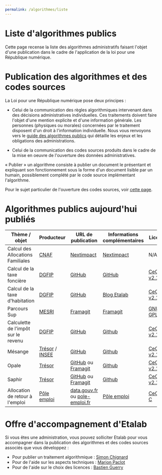 ```yaml
---
permalink: /algorithmes/liste
---
```


# Liste d'algorithmes publics

Cette page recense la liste des algorithmes administratifs faisant
l'objet d'une publication dans le cadre de l'application de la loi
pour une République numérique.

# Publication des algorithmes et des codes sources

La Loi pour une République numérique pose deux principes :

- Celui de la communication des règles algorithmiques intervenant dans des décisions administratives individuelles. Ces traitements doivent faire l'objet d'une mention explicite et d'une information générale.  Les personnes (physiques ou morales) concernées par le traitement disposent d'un droit à l'information individuelle. Nous vous renvoyons vers le [guide des algorithmes publics](0-guide.md) qui détaille les enjeux et les obligations des administrations.

- Celui de la communication des codes sources produits dans le cadre de la mise en oeuvre de l'ouverture des données administratives.

« Publier » un algorithme consiste à publier un document le présentant et expliquant son fonctionnement sous la forme d'un document lisible par un humain, possiblement complété par le code source implémentant l'algorithme.

Pour le sujet particulier de l'ouverture des codes sources, voir [cette page](https://github.com/etalab/ouverture-des-codes-sources-publics).

# Algorithmes publics aujourd'hui publiés

<table>
 <thead>
 <tr>
 <th>Thème / objet</th>
 <th>Producteur</th>
 <th>URL de publication</th>
 <th>Informations complémentaires</th>
 <th>Licence</th>
 </tr>
 </thead>
 <tbody>
 <tr>
 <td>Calcul des Allocations Familiales</td>
 <td><a target="_blank" href="http://www.caf.fr/">CNAF</a></td>
 <td><a target="_blank" href="https://cdn2.nextinpact.com/medias/code-source-cnaf.zip">Nextimpact</a></td>
 <td><a target="_blank" href="https://www.nextinpact.com/news/106298-les-allocations-familales-nous-ouvrent-code-source-leur-calculateur-daides.htm">Nextimpact</a></td>
 <td>N/A</td>
 </tr>
 <tr>
 <td>Calcul de la taxe foncière</td>
 <td><a target="_blank" href="https://www.economie.gouv.fr/dgfip">DGFIP</a></td>
 <td><a target="_blank" href="https://github.com/etalab/taxe-fonciere">GitHub</a></td>
 <td><a target="_blank" href="https://github.com/etalab/taxe-fonciere/blob/master/README.md">GitHub</a></td>
 <td><a target="_blank" href="https://github.com/DGTresor/Opale/blob/master/LICENSE">CeCILL v2.1</a></td>
 </tr>
 <tr>
 <td>Calcul de la taxe d'habitation</td>
 <td><a target="_blank" href="https://www.economie.gouv.fr/dgfip">DGFIP</a></td>
 <td><a target="_blank" href="https://github.com/etalab/taxe-habitation">GitHub</a></td>
 <td><a target="_blank" href="https://www.etalab.gouv.fr/temoignage-peut-on-recoder-la-loi-lexemple-de-la-taxe-dhabitation">Blog Etalab</a></td>
 <td><a target="_blank" href="https://github.com/DGTresor/Opale/blob/master/LICENSE">CeCILL v2.1</a></td>
 </tr>
 <tr>
 <td>Parcours Sup</td>
 <td><a target="_blank" href="http://www.enseignementsup-recherche.gouv.fr/">MESRI</a></td>
 <td><a target="_blank" href="https://framagit.org/parcoursup/algorithmes-de-parcoursup">Framagit</a></td>
 <td><a target="_blank" href="https://framagit.org/parcoursup/algorithmes-de-parcoursup/blob/master/README.md">Framagit</a></td>
 <td><a target="_blank" href="https://framagit.org/parcoursup/algorithmes-de-parcoursup/blob/master/LICENSE">GNU GPL v3</a></td>
 </tr>
 <tr>
 <td>Calculette de l'impôt sur le revenu</td>
 <td><a target="_blank" href="https://www.economie.gouv.fr/dgfip">DGFIP</a></td>
 <td><a target="_blank" href="https://github.com/etalab/calculette-impots-m-source-code">GitHub</a></td>
 <td><a target="_blank" href="https://github.com/etalab/calculette-impots-m-source-code/blob/master/README.md">Github</a></td>
 <td><a target="_blank" href="https://github.com/DGTresor/Opale/blob/master/LICENSE">CeCILL v2.1</a></td>
 </tr>
 <tr>
 <td>Mésange</td>
 <td><a target="_blank" href="https://www.tresor.economie.gouv.fr/">Trésor</a> / <a target="_blank" href="https://www.insee.fr">INSEE</a></td>
 <td><a target="_blank" href="https://github.com/InseeFr/Mesange">GitHub</a></td>
 <td><a target="_blank" href="https://github.com/InseeFr/Mesange/blob/master/README.md">Github</a></td>
 <td><a target="_blank" href="https://github.com/DGTresor/Opale/blob/master/LICENSE">CeCILL v2.1</a></td>
 </tr>
 <tr>
 <td>Opale</td>
 <td><a target="_blank" href="https://www.tresor.economie.gouv.fr/">Trésor</a></td>
 <td><a target="_blank" href="https://github.com/DGTresor/Opale">GitHub</a> ou <a target="_blank" href="https://framagit.org/DGTresor/Opale">Framagit</a></td>
 <td><a target="_blank" href="https://github.com/DGTresor/Opale/blob/master/README.md">Github</a></td>
 <td><a target="_blank" href="https://github.com/DGTresor/Opale/blob/master/LICENSE">CeCILL v2.1</a></td>
 </tr>
 <tr>
 <td>Saphir</td>
 <td><a target="_blank" href="https://www.tresor.economie.gouv.fr/">Trésor</a></td>
 <td><a target="_blank" href="https://github.com/DGTresor/Saphir">GitHub</a> ou <a target="_blank" href="https://framagit.org/DGTresor/Saphir">Framagit</a></td>
 <td><a target="_blank" href="https://github.com/DGTresor/Saphir/blob/master/README.md">Github</a></td>
 <td><a target="_blank" href="https://github.com/DGTresor/Opale/blob/master/LICENSE">CeCILL v2.1</a></td>
 </tr>
 <tr>
 <td>Allocation de retour à l'emploi</td>
 <td><a target="_blank" href="https://www.pole-emploi.fr">Pôle emploi</a></td>
 <td><a target="_blank" href="https://www.data.gouv.fr/fr/datasets/calcul-de-lallocation-daide-au-retour-a-lemploi-are/">data.gouv.fr</a> ou <a target="_blank" href="https://www.pole-emploi.fr/candidat/algorithmes-@/index.jspz?id=568707">pole-emploi.fr</a></td>
 <td><a target="_blank" href="https://www.pole-emploi.fr/candidat/algorithmes-@/index.jspz?id=568707">Pôle emploi</a></td>
 <td><a target="_blank" href="http://www.cecill.info/licences/Licence_CeCILL-C_V1-fr.html">CeCILL-C</a></td>
 </tr>
 </tbody>
</table>

# Offre d'accompagnement d'Etalab

Si vous êtes une administration, vous pouvez solliciter Etalab pour vous accompagner dans la publication des algorithmes et des codes sources associés que vous développez :

- Pour publier un traitement algorithmique : [Simon Chignard](mailto:simon.chignard@data.gouv.fr)
- Pour de l'aide sur les aspects techniques : [Marion Paclot](mailto:marion.paclot@data.gouv.fr)
- Pour de l'aide sur le choix des licences : [Bastien Guerry](mailto:bastien.guerry@data.gouv.fr)
